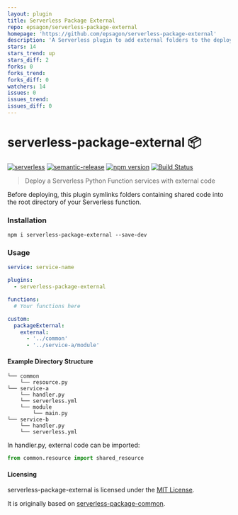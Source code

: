 ```yaml
---
layout: plugin
title: Serverless Package External
repo: epsagon/serverless-package-external
homepage: 'https://github.com/epsagon/serverless-package-external'
description: 'A Serverless plugin to add external folders to the deploy package'
stars: 14
stars_trend: up
stars_diff: 2
forks: 0
forks_trend: 
forks_diff: 0
watchers: 14
issues: 0
issues_trend: 
issues_diff: 0
---
```



# serverless-package-external 📦

[![serverless](http://public.serverless.com/badges/v3.svg)](http://www.serverless.com)
[![semantic-release](https://img.shields.io/badge/%20%20%F0%9F%93%A6%F0%9F%9A%80-semantic--release-e10079.svg)](https://github.com/semantic-release/semantic-release)
[![npm version](https://badge.fury.io/js/serverless-package-external.svg)](https://badge.fury.io/js/serverless-package-external)
[![Build Status](https://travis-ci.com/epsagon/serverless-package-external.svg?branch=master)](https://travis-ci.com/epsagon/serverless-package-external)

> Deploy a Serverless Python Function services with external code

Before deploying, this plugin symlinks folders containing shared code into the root directory of your Serverless function.

### Installation

```
npm i serverless-package-external --save-dev
```

### Usage

```yml
service: service-name

plugins:
  - serverless-package-external

functions:
  # Your functions here

custom:
  packageExternal:
    external:
      - '../common'
      - '../service-a/module'
```

#### Example Directory Structure

```
└── common
    └── resource.py
└── service-a
    └── handler.py
    └── serverless.yml
    └── module
        └── main.py
└── service-b
    └── handler.py
    └── serverless.yml
```

In handler.py, external code can be imported:
```py
from common.resource import shared_resource
```

#### Licensing

serverless-package-external is licensed under the [MIT License](./LICENSE.txt).

It is originally based on [serverless-package-common](https://github.com/onlicar/serverless-package-common).

